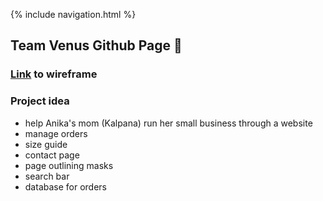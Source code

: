 {% include navigation.html %}
## Team Venus Github Page :telescope:
### [Link](https://www.canva.com/design/DAE6tsiF4aA/PPBth3MRES_rctjeomZvHg/view?website#1) to wireframe
### Project idea
- help Anika's mom (Kalpana) run her small business through a website
- manage orders
- size guide
- contact page
- page outlining masks
- search bar
- database for orders
